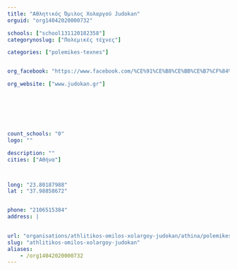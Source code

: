 ```yaml
---
title: "Aθλητικός Όμιλος Χολαργού Judokan"
orguid: "org14042020000732"

schools: ["school131120182358"]
categorynoslug: ["Πολεμικές τέχνες"]

categories: ["polemikes-texnes"]


org_facebook: "https://www.facebook.com/%CE%91%CE%B8%CE%BB%CE%B7%CF%84%CE%B9%CE%BA%CF%8C%CF%82-%CE%8C%CE%BC%CE%B9%CE%BB%CE%BF%CF%82-%CE%A7%CE%BF%CE%BB%CE%B1%CF%81%CE%B3%CE%BF%CF%8D-Judokan-1458718454397294/"

org_website: ["www.judokan.gr"]







count_schools: "0"
logo: ""

description: ""
cities: ["Αθήνα"]



long: "23.80187988"
lat : "37.98858672"


phone: "2106515384"
address: |
    

url: "organisations/athlitikos-omilos-xolargoy-judokan/athina/polemikes-texnes"
slug: "athlitikos-omilos-xolargoy-judokan"
aliases:
    - /org14042020000732
---
```



